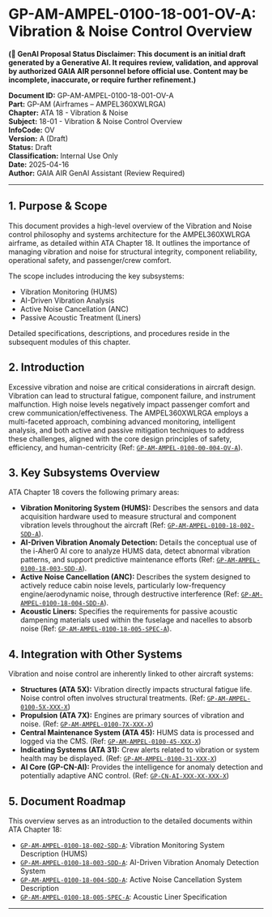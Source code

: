 # GP-AM-AMPEL-0100-18-001-OV-A: Vibration & Noise Control Overview

**(🚨 GenAI Proposal Status Disclaimer: This document is an initial draft generated by a Generative AI. It requires review, validation, and approval by authorized GAIA AIR personnel before official use. Content may be incomplete, inaccurate, or require further refinement.)**

**Document ID:** GP-AM-AMPEL-0100-18-001-OV-A  
**Part:** GP-AM (Airframes – AMPEL360XWLRGA)  
**Chapter:** ATA 18 - Vibration & Noise  
**Subject:** 18-01 - Vibration & Noise Control Overview  
**InfoCode:** OV  
**Version:** A (Draft)  
**Status:** Draft  
**Classification:** Internal Use Only  
**Date:** 2025-04-16  
**Author:** GAIA AIR GenAI Assistant (Review Required)

---

## 1. Purpose & Scope

This document provides a high-level overview of the Vibration and Noise control philosophy and systems architecture for the AMPEL360XWLRGA airframe, as detailed within ATA Chapter 18. It outlines the importance of managing vibration and noise for structural integrity, component reliability, operational safety, and passenger/crew comfort.

The scope includes introducing the key subsystems:
*   Vibration Monitoring (HUMS)
*   AI-Driven Vibration Analysis
*   Active Noise Cancellation (ANC)
*   Passive Acoustic Treatment (Liners)

Detailed specifications, descriptions, and procedures reside in the subsequent modules of this chapter.

## 2. Introduction

Excessive vibration and noise are critical considerations in aircraft design. Vibration can lead to structural fatigue, component failure, and instrument malfunction. High noise levels negatively impact passenger comfort and crew communication/effectiveness. The AMPEL360XWLRGA employs a multi-faceted approach, combining advanced monitoring, intelligent analysis, and both active and passive mitigation techniques to address these challenges, aligned with the core design principles of safety, efficiency, and human-centricity (Ref: [`GP-AM-AMPEL-0100-00-004-OV-A`](https://github.com/Robbbo-T/Robbbo-T/blob/main/docs/GP-AM/00/GP-AM-AMPEL-0100-00-004-OV-A.md)).

## 3. Key Subsystems Overview

ATA Chapter 18 covers the following primary areas:

*   **Vibration Monitoring System (HUMS):** Describes the sensors and data acquisition hardware used to measure structural and component vibration levels throughout the aircraft (Ref: [`GP-AM-AMPEL-0100-18-002-SDD-A`](https://github.com/Robbbo-T/Robbbo-T/blob/main/docs/GP-AM/18/GP-AM-AMPEL-0100-18-002-SDD-A.md)).
*   **AI-Driven Vibration Anomaly Detection:** Details the conceptual use of the i-Aher0 AI core to analyze HUMS data, detect abnormal vibration patterns, and support predictive maintenance efforts (Ref: [`GP-AM-AMPEL-0100-18-003-SDD-A`](https://github.com/Robbbo-T/Robbbo-T/blob/main/docs/GP-AM/18/GP-AM-AMPEL-0100-18-003-SDD-A.md)).
*   **Active Noise Cancellation (ANC):** Describes the system designed to actively reduce cabin noise levels, particularly low-frequency engine/aerodynamic noise, through destructive interference (Ref: [`GP-AM-AMPEL-0100-18-004-SDD-A`](https://github.com/Robbbo-T/Robbbo-T/blob/main/docs/GP-AM/18/GP-AM-AMPEL-0100-18-004-SDD-A.md)).
*   **Acoustic Liners:** Specifies the requirements for passive acoustic dampening materials used within the fuselage and nacelles to absorb noise (Ref: [`GP-AM-AMPEL-0100-18-005-SPEC-A`](https://github.com/Robbbo-T/Robbbo-T/blob/main/docs/GP-AM/18/GP-AM-AMPEL-0100-18-005-SPEC-A.md)).

## 4. Integration with Other Systems

Vibration and noise control are inherently linked to other aircraft systems:
*   **Structures (ATA 5X):** Vibration directly impacts structural fatigue life. Noise control often involves structural treatments. (Ref: [`GP-AM-AMPEL-0100-5X-XXX-X`](https://github.com/Robbbo-T/Robbbo-T/blob/main/docs/GP-AM/5X/GP-AM-AMPEL-0100-5X-XXX-X.md))
*   **Propulsion (ATA 7X):** Engines are primary sources of vibration and noise. (Ref: [`GP-AM-AMPEL-0100-7X-XXX-X`](https://github.com/Robbbo-T/Robbbo-T/blob/main/docs/GP-AM/7X/GP-AM-AMPEL-0100-7X-XXX-X.md))
*   **Central Maintenance System (ATA 45):** HUMS data is processed and logged via the CMS. (Ref: [`GP-AM-AMPEL-0100-45-XXX-X`](https://github.com/Robbbo-T/Robbbo-T/blob/main/docs/GP-AM/45/GP-AM-AMPEL-0100-45-XXX-X.md))
*   **Indicating Systems (ATA 31):** Crew alerts related to vibration or system health may be displayed. (Ref: [`GP-AM-AMPEL-0100-31-XXX-X`](https://github.com/Robbbo-T/Robbbo-T/blob/main/docs/GP-AM/31/GP-AM-AMPEL-0100-31-XXX-X.md))
*   **AI Core (GP-CN-AI):** Provides the intelligence for anomaly detection and potentially adaptive ANC control. (Ref: [`GP-CN-AI-XXX-XX-XXX-X`](https://github.com/Robbbo-T/Robbbo-T/blob/main/docs/GP-CN/XX/GP-CN-AI-XXX-XX-XXX-X.md))

## 5. Document Roadmap

This overview serves as an introduction to the detailed documents within ATA Chapter 18:
*   [`GP-AM-AMPEL-0100-18-002-SDD-A`](https://github.com/Robbbo-T/Robbbo-T/blob/main/docs/GP-AM/18/GP-AM-AMPEL-0100-18-002-SDD-A.md): Vibration Monitoring System Description (HUMS)
*   [`GP-AM-AMPEL-0100-18-003-SDD-A`](https://github.com/Robbbo-T/Robbbo-T/blob/main/docs/GP-AM/18/GP-AM-AMPEL-0100-18-003-SDD-A.md): AI-Driven Vibration Anomaly Detection System
*   [`GP-AM-AMPEL-0100-18-004-SDD-A`](https://github.com/Robbbo-T/Robbbo-T/blob/main/docs/GP-AM/18/GP-AM-AMPEL-0100-18-004-SDD-A.md): Active Noise Cancellation System Description
*   [`GP-AM-AMPEL-0100-18-005-SPEC-A`](https://github.com/Robbbo-T/Robbbo-T/blob/main/docs/GP-AM/18/GP-AM-AMPEL-0100-18-005-SPEC-A.md): Acoustic Liner Specification

---

